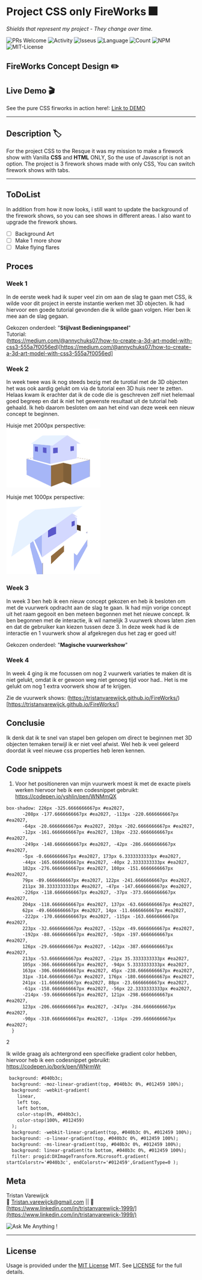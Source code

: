 # Project CSS only FireWorks :fireworks:

_Shields that represent my project - They change over time._

![PRs Welcome](https://img.shields.io/badge/PRs-welcome-brightgreen.svg?style=flat-square) ![Activity](https://img.shields.io/github/last-commit/TristanVarewijck/FireWorks) ![Isseus](https://img.shields.io/github/issues/TristanVarewijck/FireWorks) ![Language](https://img.shields.io/github/languages/top/TristanVarewijck/FireWorks) ![Count](https://img.shields.io/github/languages/count/TristanVarewijck/FireWorks?color=#a55eea) ![NPM](https://img.shields.io/npm/v/npm) ![MIT-License](https://img.shields.io/apm/l/vim-mode)

## FireWorks Concept Design :pencil2:

<!-- PICTURE OF THE PRODUCT -->

## Live Demo :clapper:

See the pure CSS firworks in action here!:
[Link to DEMO](https://tristanvarewijck.github.io/FireWorks/)

---

## Description :label:

For the project CSS to the Resque it was my mission to make a firework show with Vanilla **CSS** and **HTML** ONLY, So the use of Javascript is not an option. The project is 3 firework shows made with only CSS, You can switch firework shows with tabs.

---

## ToDoList

In addition from how it now looks, i still want to update the background of the firework shows, so you can see shows in different areas. I also want to upgrade the firework shows.

- [ ] Background Art
- [ ] Make 1 more show
- [ ] Make flying flares

## Proces

### Week 1

In de eerste week had ik super veel zin om aan de slag te gaan met CSS, ik wilde voor dit project in eerste instantie werken met 3D objecten. Ik had hiervoor een goede tutorial gevonden die ik wilde gaan volgen. Hier ben ik mee aan de slag gegaan.

Gekozen onderdeel: "**Stijlvast Bedieningspaneel**" <br>
Tutorial: <br>
(https://medium.com/@annychuks07/how-to-create-a-3d-art-model-with-css3-555a7f0056ed)[https://medium.com/@annychuks07/how-to-create-a-3d-art-model-with-css3-555a7f0056ed]

### Week 2

In week twee was ik nog steeds bezig met de turotial met de 3D objecten het was ook aardig gelukt om via de tutorial een 3D huis neer te zetten. Helaas kwam ik erachter dat ik de code die is geschreven zelf niet helemaal goed begreep en dat ik niet het gewenste resultaat uit de tutorial heb gehaald. Ik heb daarom besloten om aan het eind van deze week een nieuw concept te beginnen.

Huisje met 2000px perspective: <br>
<img src="./images/huisje.png" alt="foto van huisje" width="250px"> <br>

Huisje met 1000px perspective: <br>
<img src="./images/huisje-kapot.png" alt="foto van huisje kapot" width="250px">

### Week 3

In week 3 ben heb ik een nieuw concept gekozen en heb ik besloten om met de vuurwerk opdracht aan de slag te gaan. Ik had mijn vorige concept uit het raam gegooit en ben meteen begonnen met het nieuwe concept. Ik ben begonnen met de interactie, ik wil namelijk 3 vuurwerk shows laten zien en dat de gebruiker kan kiezen tussen deze 3.
In deze week had ik de interactie en 1 vuurwerk show al afgekregen dus het zag er goed uit!

Gekozen onderdeel: "**Magische vuurwerkshow**"

### Week 4

In week 4 ging ik me focussen om nog 2 vuurwerk variaties te maken dit is niet gelukt, omdat ik er gewoon weg niet genoeg tijd voor had.. Het is me gelukt om nog 1 extra voorwerk show af te krijgen.

Zie de vuurwerk shows: (https://tristanvarewijck.github.io/FireWorks/)[https://tristanvarewijck.github.io/FireWorks/]

## Conclusie

Ik denk dat ik te snel van stapel ben gelopen om direct te beginnen met 3D objecten temaken terwijl ik er niet veel afwist. Wel heb ik veel geleerd doordat ik veel nieuwe css properties heb leren kennen.

## Code snippets

1. Voor het positioneren van mijn vuurwerk moest ik met de exacte pixels werken hiervoor heb ik een codesnippet gebruikt: https://codepen.io/yshlin/pen/WNMmQX

```
box-shadow: 226px -325.6666666667px #ea2027,
      -208px -177.6666666667px #ea2027, -113px -220.6666666667px #ea2027,
      -64px -20.6666666667px #ea2027, 203px -202.6666666667px #ea2027,
      -12px -161.6666666667px #ea2027, 138px -232.6666666667px #ea2027,
      -249px -148.6666666667px #ea2027, -42px -286.6666666667px #ea2027,
      -5px -0.6666666667px #ea2027, 173px 6.3333333333px #ea2027,
      -44px -165.6666666667px #ea2027, -40px 2.3333333333px #ea2027,
      182px -276.6666666667px #ea2027, 108px -151.6666666667px #ea2027,
      79px -89.6666666667px #ea2027, 122px -241.6666666667px #ea2027,
      211px 38.3333333333px #ea2027, -47px -147.6666666667px #ea2027,
      -226px -118.6666666667px #ea2027, -37px -373.6666666667px #ea2027,
      204px -118.6666666667px #ea2027, 137px -63.6666666667px #ea2027,
      62px -49.6666666667px #ea2027, 14px -11.6666666667px #ea2027,
      -222px -170.6666666667px #ea2027, -115px -163.6666666667px #ea2027,
      223px -32.6666666667px #ea2027, -152px -49.6666666667px #ea2027,
      -192px -88.6666666667px #ea2027, -50px -197.6666666667px #ea2027,
      126px -29.6666666667px #ea2027, -142px -387.6666666667px #ea2027,
      213px -53.6666666667px #ea2027, -21px 35.3333333333px #ea2027,
      105px -366.6666666667px #ea2027, -94px 5.3333333333px #ea2027,
      163px -306.6666666667px #ea2027, 45px -238.6666666667px #ea2027,
      31px -314.6666666667px #ea2027, 176px -180.6666666667px #ea2027,
      241px -11.6666666667px #ea2027, 88px -23.6666666667px #ea2027,
      -61px -158.6666666667px #ea2027, -56px 22.3333333333px #ea2027,
      -214px -59.6666666667px #ea2027, 121px -298.6666666667px #ea2027,
      123px -206.6666666667px #ea2027, -247px -284.6666666667px #ea2027,
      -90px -310.6666666667px #ea2027, -116px -299.6666666667px #ea2027;
  }

```

2

Ik wilde graag als achtergrond een specifieke gradient color hebben, hiervoor heb ik een codesnippet gebruikt: https://codepen.io/bork/pen/WNrmWr

```
 background: #040b3c;
  background: -moz-linear-gradient(top, #040b3c 0%, #012459 100%);
  background: -webkit-gradient(
    linear,
    left top,
    left bottom,
    color-stop(0%, #040b3c),
    color-stop(100%, #012459)
  );
  background: -webkit-linear-gradient(top, #040b3c 0%, #012459 100%);
  background: -o-linear-gradient(top, #040b3c 0%, #012459 100%);
  background: -ms-linear-gradient(top, #040b3c 0%, #012459 100%);
  background: linear-gradient(to bottom, #040b3c 0%, #012459 100%);
  filter: progid:DXImageTransform.Microsoft.gradient( startColorstr='#040b3c', endColorstr='#012459',GradientType=0 );
```

## Meta

Tristan Varewijck <br>
:email: [Tristan.varewijck@gmail.com](Tristan.varewijck@gmail.com) ||
:large_blue_diamond: [https://www.linkedin.com/in/tristanvarewijck-1999/](https://www.linkedin.com/in/tristanvarewijck-1999/)

![Ask Me Anything !](https://img.shields.io/badge/Ask%20me-anything-1abc9c.svg)

---

## License

Usage is provided under the [MIT License](https://github.com/git/git-scm.com/blob/master/MIT-LICENSE.txt) MIT. See [LICENSE](https://github.com/TristanVarewijck/FireWorks/blob/master/LICENSE) for the full details.
